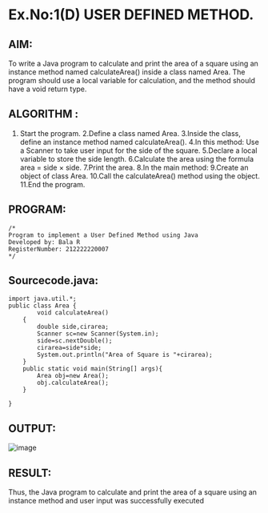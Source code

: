 # Ex.No:1(D) USER DEFINED METHOD.

## AIM:
To write a Java program to calculate and print the area of a square using an instance method named calculateArea() inside a class named Area. The program should use a local variable for calculation, and the method should have a void return type.

## ALGORITHM :
1.	Start the program.
2.Define a class named Area.
3.Inside the class, define an instance method named calculateArea().
4.In this method:
Use a Scanner to take user input for the side of the square.
5.Declare a local variable to store the side length.
6.Calculate the area using the formula area = side × side.
7.Print the area.
8.In the main method:
9.Create an object of class Area.
10.Call the calculateArea() method using the object.
11.End the program.

## PROGRAM:
 ```
/*
Program to implement a User Defined Method using Java
Developed by: Bala R
RegisterNumber: 212222220007
*/
```

## Sourcecode.java:
```
import java.util.*;
public class Area {
        void calculateArea()
    {
        double side,cirarea;
        Scanner sc=new Scanner(System.in);
        side=sc.nextDouble();
        cirarea=side*side;
        System.out.println("Area of Square is "+cirarea);
    }
    public static void main(String[] args){
        Area obj=new Area();
        obj.calculateArea();
    }
    
}

```

## OUTPUT:

![image](https://github.com/user-attachments/assets/930958bd-7353-4b20-9504-2bbe133cf195)


## RESULT:
Thus, the Java program to calculate and print the area of a square using an instance method and user input was successfully executed

